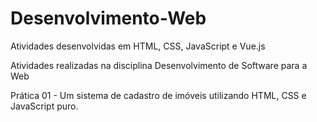 # Desenvolvimento-Web
Atividades desenvolvidas em HTML, CSS, JavaScript e Vue.js

Atividades realizadas na disciplina Desenvolvimento de Software para a Web

Prática 01 - Um sistema de cadastro de imóveis utilizando HTML, CSS e JavaScript puro.
